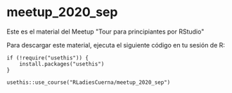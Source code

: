 # meetup_2020_sep

Este es el material del Meetup "Tour para principiantes por RStudio" 

Para descargar este material, ejecuta el siguiente código en tu sesión de R:

```
if (!require("usethis")) {
    install.packages("usethis")
}

usethis::use_course("RLadiesCuerna/meetup_2020_sep")
```
